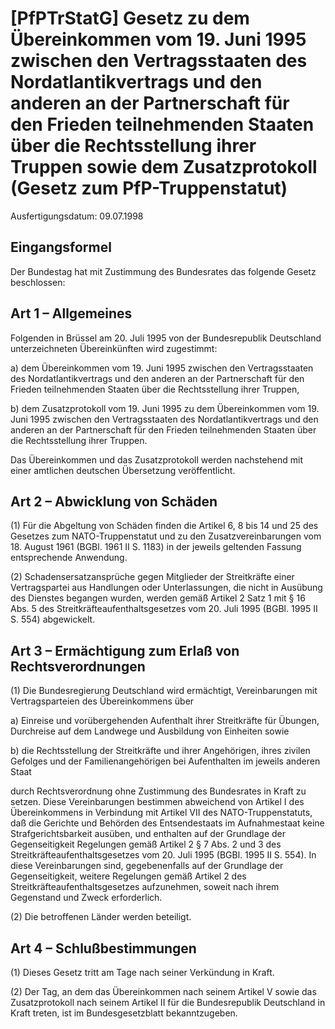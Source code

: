 # [PfPTrStatG] Gesetz zu dem Übereinkommen vom 19. Juni 1995 zwischen den Vertragsstaaten des Nordatlantikvertrags und den anderen an der Partnerschaft für den Frieden teilnehmenden Staaten über die Rechtsstellung ihrer Truppen sowie dem Zusatzprotokoll  (Gesetz zum PfP-Truppenstatut)

Ausfertigungsdatum: 09.07.1998

 

## Eingangsformel

Der Bundestag hat mit Zustimmung des Bundesrates das folgende Gesetz beschlossen:


## Art 1 – Allgemeines

Folgenden in Brüssel am 20. Juli 1995 von der Bundesrepublik Deutschland unterzeichneten Übereinkünften wird zugestimmt:

a) dem Übereinkommen vom 19. Juni 1995 zwischen den Vertragsstaaten des Nordatlantikvertrags und den anderen an der Partnerschaft für den Frieden teilnehmenden Staaten über die Rechtsstellung ihrer Truppen,

b) dem Zusatzprotokoll vom 19. Juni 1995 zu dem Übereinkommen vom 19. Juni 1995 zwischen den Vertragsstaaten des Nordatlantikvertrags und den anderen an der Partnerschaft für den Frieden teilnehmenden Staaten über die Rechtsstellung ihrer Truppen.

Das Übereinkommen und das Zusatzprotokoll werden nachstehend mit einer amtlichen deutschen Übersetzung veröffentlicht.


## Art 2 – Abwicklung von Schäden

(1) Für die Abgeltung von Schäden finden die Artikel 6, 8 bis 14 und 25 des Gesetzes zum NATO-Truppenstatut und zu den Zusatzvereinbarungen vom 18. August 1961 (BGBl. 1961 II S. 1183) in der jeweils geltenden Fassung entsprechende Anwendung.

(2) Schadensersatzansprüche gegen Mitglieder der Streitkräfte einer Vertragspartei aus Handlungen oder Unterlassungen, die nicht in Ausübung des Dienstes begangen wurden, werden gemäß Artikel 2 Satz 1 mit § 16 Abs. 5 des Streitkräfteaufenthaltsgesetzes vom 20. Juli 1995 (BGBl. 1995 II S. 554) abgewickelt.


## Art 3 – Ermächtigung zum Erlaß von Rechtsverordnungen

(1) Die Bundesregierung Deutschland wird ermächtigt, Vereinbarungen mit Vertragsparteien des Übereinkommens über

a) Einreise und vorübergehenden Aufenthalt ihrer Streitkräfte für Übungen, Durchreise auf dem Landwege und Ausbildung von Einheiten sowie

b) die Rechtsstellung der Streitkräfte und ihrer Angehörigen, ihres zivilen Gefolges und der Familienangehörigen bei Aufenthalten im jeweils anderen Staat

durch Rechtsverordnung ohne Zustimmung des Bundesrates in Kraft zu setzen. Diese Vereinbarungen bestimmen abweichend von Artikel I des Übereinkommens in Verbindung mit Artikel VII des NATO-Truppenstatuts, daß die Gerichte und Behörden des Entsendestaats im Aufnahmestaat keine Strafgerichtsbarkeit ausüben, und enthalten auf der Grundlage der Gegenseitigkeit Regelungen gemäß Artikel 2 § 7 Abs. 2 und 3 des Streitkräfteaufenthaltsgesetzes vom 20. Juli 1995 (BGBl. 1995 II S. 554). In diese Vereinbarungen sind, gegebenenfalls auf der Grundlage der Gegenseitigkeit, weitere Regelungen gemäß Artikel 2 des Streitkräfteaufenthaltsgesetzes aufzunehmen, soweit nach ihrem Gegenstand und Zweck erforderlich.

(2) Die betroffenen Länder werden beteiligt.


## Art 4 – Schlußbestimmungen

(1) Dieses Gesetz tritt am Tage nach seiner Verkündung in Kraft.

(2) Der Tag, an dem das Übereinkommen nach seinem Artikel V sowie das Zusatzprotokoll nach seinem Artikel II für die Bundesrepublik Deutschland in Kraft treten, ist im Bundesgesetzblatt bekanntzugeben.
